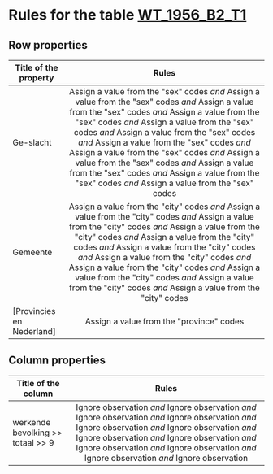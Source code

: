 # Rules for the table [WT_1956_B2_T1](https://github.com/cgueret/DataDump/blob/master/xls-marked/WT_1956_B2_T1_marked.xls?raw=true)
## Row properties
| Title of the property | Rules |
| --------------------- |:-----:|
| Ge-slacht | Assign a value from the "sex" codes *and* Assign a value from the "sex" codes *and* Assign a value from the "sex" codes *and* Assign a value from the "sex" codes *and* Assign a value from the "sex" codes *and* Assign a value from the "sex" codes *and* Assign a value from the "sex" codes *and* Assign a value from the "sex" codes *and* Assign a value from the "sex" codes *and* Assign a value from the "sex" codes *and* Assign a value from the "sex" codes *and* Assign a value from the "sex" codes |
| Gemeente | Assign a value from the "city" codes *and* Assign a value from the "city" codes *and* Assign a value from the "city" codes *and* Assign a value from the "city" codes *and* Assign a value from the "city" codes *and* Assign a value from the "city" codes *and* Assign a value from the "city" codes *and* Assign a value from the "city" codes *and* Assign a value from the "city" codes *and* Assign a value from the "city" codes *and* Assign a value from the "city" codes |
| [Provincies en Nederland] | Assign a value from the "province" codes |
## Column properties
| Title of the column | Rules |
| --------------------- |:-----:|
| werkende bevolking >> totaal >> 9 | Ignore observation *and* Ignore observation *and* Ignore observation *and* Ignore observation *and* Ignore observation *and* Ignore observation *and* Ignore observation *and* Ignore observation *and* Ignore observation *and* Ignore observation *and* Ignore observation *and* Ignore observation |
